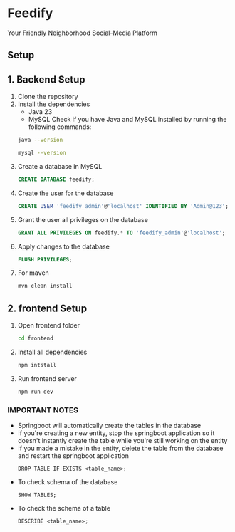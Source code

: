 # Feedify
Your Friendly Neighborhood Social-Media Platform


## Setup
## 1. Backend Setup
1. Clone the repository
2. Install the dependencies
    - Java 23
    - MySQL
    Check if you have Java and MySQL installed by running the following commands:
    ```bash
    java --version
    ```
    ```bash
    mysql --version
    ```
3. Create a database in MySQL
    ```sql
    CREATE DATABASE feedify;
    ```
4. Create the user for the database
    ```sql
    CREATE USER 'feedify_admin'@'localhost' IDENTIFIED BY 'Admin@123';
    ```
5. Grant the user all privileges on the database
    ```sql
    GRANT ALL PRIVILEGES ON feedify.* TO 'feedify_admin'@'localhost';
    ```
6. Apply changes to the database
    ```sql
    FLUSH PRIVILEGES;
    ``` 
7. For maven 
    ```bash
    mvn clean install
    ```
## 2. frontend Setup

1. Open frontend folder
    ```bash
    cd frontend
    ```
2. Install all dependencies
    ```bash
    npm intstall
    ``` 
3. Run frontend server
    ```bash
    npm run dev
    ```    
### IMPORTANT NOTES
- Springboot will automatically create the tables in the database
- If you're creating a new entity, stop the springboot application so it doesn't instantly create the table while you're still working on the entity
- If you made a mistake in the entity, delete the table from the database and restart the springboot application
    ```
    DROP TABLE IF EXISTS <table_name>;
    ```
- To check schema of the database
    ```
    SHOW TABLES;
    ```
- To check the schema of a table
    ```
    DESCRIBE <table_name>;
    ```
